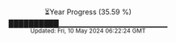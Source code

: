 <p align="center">
⏳Year Progress (35.59 %) <br>
██████████▁▁▁▁▁▁▁▁▁▁▁▁▁▁▁▁▁▁▁▁ <br>
<sub>Updated: Fri, 10 May 2024 06:22:24 GMT</sub>
</p>

